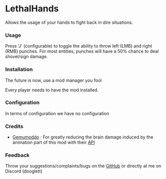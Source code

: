 ﻿# LethalHands

Allows the usage of your hands to fight back in dire situations.

### Usage

Press 'J' (configurable) to toggle the ability to throw left (LMB) and right (RMB) punches.
For most entities, punches will have a 50% chance to deal shovel/sign damage.

### Installation

The future is now, use a mod manager you fool

Every player needs to have the mod installed.

### Configuration

In terms of configuration we have no configuration

### Credits

- [Gemumoddo](https://thunderstore.io/c/lethal-company/p/Gemumoddo/) : For greatly reducing the brain damage induced by the animation part of this mod with their [API](https://thunderstore.io/c/lethal-company/p/Gemumoddo/LethalEmotesAPI)

### Feedback

Throw your suggestions/complaints/bugs on the [GitHub](https://github.com/ThomasNg2/LethalHands) or directly at me on Discord (dooglett)



